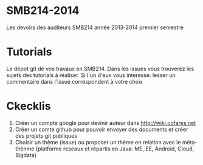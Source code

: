 SMB214-2014
===========

Les devoirs des auditeurs SMB214 année 2013-2014 premier semestre

Tutorials
===

Le dépot git de vos travaux en SMB214. Dans les issues vous trouverez les sujets des tutorials à réaliser. Si l'un d'eux vous interesse. lesser un commentaire dans l'issue correspondent à votre choix


Ckecklis
===

1. Créer un compte google pour devinir auteur dans http://wiki.cofares.net
2. Créer un comte github pour pouvoir envoyer des documents et créer des projets git publiques
3. Choisir un thème (issue) ou proposer un thème en relation avec le méta-thènme (platforme reseaux et répartis en Java: ME, EE, Android, Cloud, Bigdata)

